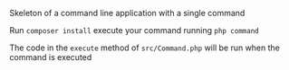 Skeleton of a command line application with a single command

Run `composer install` execute your command running `php command`

The code in the `execute` method of `src/Command.php` will be run when the command is executed
